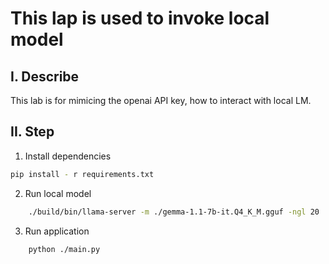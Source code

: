 # This lap is used to invoke local model

## I. Describe
This lab is for mimicing the openai API key, how to interact with local LM.

## II. Step
1. Install dependencies
```bash
pip install - r requirements.txt
```
2. Run local model
```bash 
    ./build/bin/llama-server -m ./gemma-1.1-7b-it.Q4_K_M.gguf -ngl 20
```
3. Run application
```bash
    python ./main.py 
```